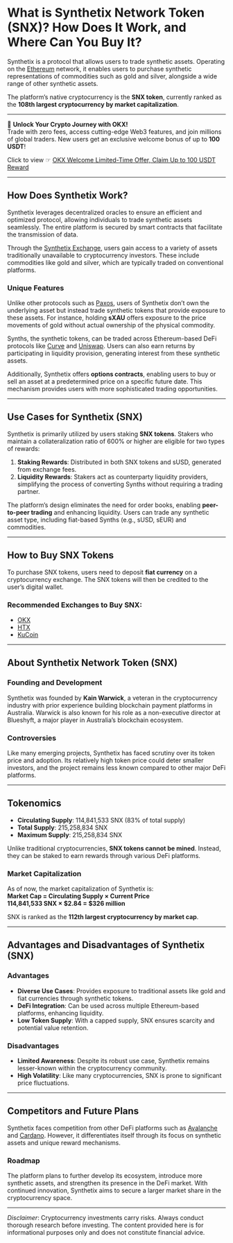 # What is Synthetix Network Token (SNX)? How Does It Work, and Where Can You Buy It?

Synthetix is a protocol that allows users to trade synthetic assets. Operating on the [Ethereum](https://coinkickoff.com/zh_hk/%E4%BB%A5%E5%A4%AA%E5%9D%8A-eth/) network, it enables users to purchase synthetic representations of commodities such as gold and silver, alongside a wide range of other synthetic assets.

The platform’s native cryptocurrency is the **SNX token**, currently ranked as the **108th largest cryptocurrency by market capitalization**.

---

🚀 **Unlock Your Crypto Journey with OKX!**  
Trade with zero fees, access cutting-edge Web3 features, and join millions of global traders. New users get an exclusive welcome bonus of up to **100 USDT**!  

Click to view ☞ [OKX Welcome Limited-Time Offer, Claim Up to 100 USDT Reward](https://bit.ly/OKXe)  

---

## How Does Synthetix Work?

Synthetix leverages decentralized oracles to ensure an efficient and optimized protocol, allowing individuals to trade synthetic assets seamlessly. The entire platform is secured by smart contracts that facilitate the transmission of data.

Through the [Synthetix Exchange](https://synthetix.io/), users gain access to a variety of assets traditionally unavailable to cryptocurrency investors. These include commodities like gold and silver, which are typically traded on conventional platforms.

### Unique Features
Unlike other protocols such as [Paxos](https://paxos.com/), users of Synthetix don’t own the underlying asset but instead trade synthetic tokens that provide exposure to these assets. For instance, holding **sXAU** offers exposure to the price movements of gold without actual ownership of the physical commodity.

Synths, the synthetic tokens, can be traded across Ethereum-based DeFi protocols like [Curve](https://www.curve.com/) and [Uniswap](https://uniswap.org/). Users can also earn returns by participating in liquidity provision, generating interest from these synthetic assets.

Additionally, Synthetix offers **options contracts**, enabling users to buy or sell an asset at a predetermined price on a specific future date. This mechanism provides users with more sophisticated trading opportunities.

---

## Use Cases for Synthetix (SNX)

Synthetix is primarily utilized by users staking **SNX tokens**. Stakers who maintain a collateralization ratio of 600% or higher are eligible for two types of rewards:

1. **Staking Rewards**: Distributed in both SNX tokens and sUSD, generated from exchange fees.  
2. **Liquidity Rewards**: Stakers act as counterparty liquidity providers, simplifying the process of converting Synths without requiring a trading partner.

The platform’s design eliminates the need for order books, enabling **peer-to-peer trading** and enhancing liquidity. Users can trade any synthetic asset type, including fiat-based Synths (e.g., sUSD, sEUR) and commodities.

---

## How to Buy SNX Tokens

To purchase SNX tokens, users need to deposit **fiat currency** on a cryptocurrency exchange. The SNX tokens will then be credited to the user’s digital wallet.

### Recommended Exchanges to Buy SNX:
- [OKX](https://bit.ly/OKXe)  
- [HTX](https://www.huobi.com/en-us/)  
- [KuCoin](https://www.kucoin.com/)

---

## About Synthetix Network Token (SNX)

### Founding and Development
Synthetix was founded by **Kain Warwick**, a veteran in the cryptocurrency industry with prior experience building blockchain payment platforms in Australia. Warwick is also known for his role as a non-executive director at Blueshyft, a major player in Australia’s blockchain ecosystem.

### Controversies
Like many emerging projects, Synthetix has faced scrutiny over its token price and adoption. Its relatively high token price could deter smaller investors, and the project remains less known compared to other major DeFi platforms.

---

## Tokenomics

- **Circulating Supply**: 114,841,533 SNX (83% of total supply)  
- **Total Supply**: 215,258,834 SNX  
- **Maximum Supply**: 215,258,834 SNX  

Unlike traditional cryptocurrencies, **SNX tokens cannot be mined**. Instead, they can be staked to earn rewards through various DeFi platforms.

### Market Capitalization
As of now, the market capitalization of Synthetix is:  
**Market Cap = Circulating Supply × Current Price**  
**114,841,533 SNX × $2.84 = $326 million**  

SNX is ranked as the **112th largest cryptocurrency by market cap**.

---

## Advantages and Disadvantages of Synthetix (SNX)

### Advantages
- **Diverse Use Cases**: Provides exposure to traditional assets like gold and fiat currencies through synthetic tokens.  
- **DeFi Integration**: Can be used across multiple Ethereum-based platforms, enhancing liquidity.  
- **Low Token Supply**: With a capped supply, SNX ensures scarcity and potential value retention.

### Disadvantages
- **Limited Awareness**: Despite its robust use case, Synthetix remains lesser-known within the cryptocurrency community.  
- **High Volatility**: Like many cryptocurrencies, SNX is prone to significant price fluctuations.

---

## Competitors and Future Plans

Synthetix faces competition from other DeFi platforms such as [Avalanche](https://coinkickoff.com/zh_hk/%E9%9B%AA%E5%B4%A9-avax/) and [Cardano](https://coinkickoff.com/zh_hk/%E5%8D%A1%E5%A1%94%E8%AF%BA-%E8%BE%BE/). However, it differentiates itself through its focus on synthetic assets and unique reward mechanisms.

### Roadmap
The platform plans to further develop its ecosystem, introduce more synthetic assets, and strengthen its presence in the DeFi market. With continued innovation, Synthetix aims to secure a larger market share in the cryptocurrency space.

---

*Disclaimer*: Cryptocurrency investments carry risks. Always conduct thorough research before investing. The content provided here is for informational purposes only and does not constitute financial advice.
